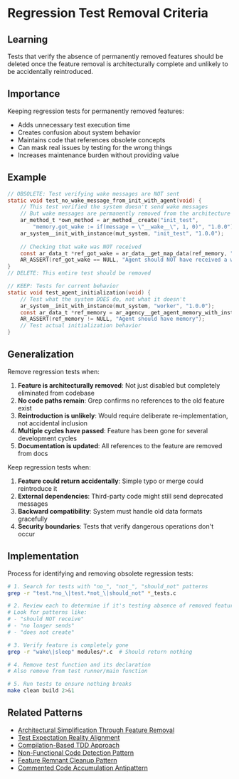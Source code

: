 # Regression Test Removal Criteria

## Learning
Tests that verify the absence of permanently removed features should be deleted once the feature removal is architecturally complete and unlikely to be accidentally reintroduced.

## Importance
Keeping regression tests for permanently removed features:
- Adds unnecessary test execution time
- Creates confusion about system behavior
- Maintains code that references obsolete concepts
- Can mask real issues by testing for the wrong things
- Increases maintenance burden without providing value

## Example
```c
// OBSOLETE: Test verifying wake messages are NOT sent
static void test_no_wake_message_from_init_with_agent(void) {
    // This test verified the system doesn't send wake messages
    // But wake messages are permanently removed from the architecture
    ar_method_t *own_method = ar_method__create("init_test", 
        "memory.got_wake := if(message = \"__wake__\", 1, 0)", "1.0.0");
    ar_system__init_with_instance(mut_system, "init_test", "1.0.0");
    
    // Checking that wake was NOT received
    const ar_data_t *ref_got_wake = ar_data__get_map_data(ref_memory, "got_wake");
    AR_ASSERT(ref_got_wake == NULL, "Agent should NOT have received a wake message");
}
// DELETE: This entire test should be removed

// KEEP: Tests for current behavior
static void test_agent_initialization(void) {
    // Test what the system DOES do, not what it doesn't
    ar_system__init_with_instance(mut_system, "worker", "1.0.0");
    const ar_data_t *ref_memory = ar_agency__get_agent_memory_with_instance(mut_agency, 1);
    AR_ASSERT(ref_memory != NULL, "Agent should have memory");
    // Test actual initialization behavior
}
```

## Generalization
Remove regression tests when:
1. **Feature is architecturally removed**: Not just disabled but completely eliminated from codebase
2. **No code paths remain**: Grep confirms no references to the old feature exist
3. **Reintroduction is unlikely**: Would require deliberate re-implementation, not accidental inclusion
4. **Multiple cycles have passed**: Feature has been gone for several development cycles
5. **Documentation is updated**: All references to the feature are removed from docs

Keep regression tests when:
1. **Feature could return accidentally**: Simple typo or merge could reintroduce it
2. **External dependencies**: Third-party code might still send deprecated messages
3. **Backward compatibility**: System must handle old data formats gracefully
4. **Security boundaries**: Tests that verify dangerous operations don't occur

## Implementation
Process for identifying and removing obsolete regression tests:
```bash
# 1. Search for tests with "no_", "not_", "should_not" patterns
grep -r "test.*no_\|test.*not_\|should_not" *_tests.c

# 2. Review each to determine if it's testing absence of removed feature
# Look for patterns like:
# - "should NOT receive"
# - "no longer sends"  
# - "does not create"

# 3. Verify feature is completely gone
grep -r "wake\|sleep" modules/*.c  # Should return nothing

# 4. Remove test function and its declaration
# Also remove from test runner/main function

# 5. Run tests to ensure nothing breaks
make clean build 2>&1
```

## Related Patterns
- [Architectural Simplification Through Feature Removal](architectural-simplification-through-feature-removal.md)
- [Test Expectation Reality Alignment](test-expectation-reality-alignment.md)
- [Compilation-Based TDD Approach](compilation-based-tdd-approach.md)
- [Non-Functional Code Detection Pattern](non-functional-code-detection-pattern.md)
- [Feature Remnant Cleanup Pattern](feature-remnant-cleanup-pattern.md)
- [Commented Code Accumulation Antipattern](commented-code-accumulation-antipattern.md)